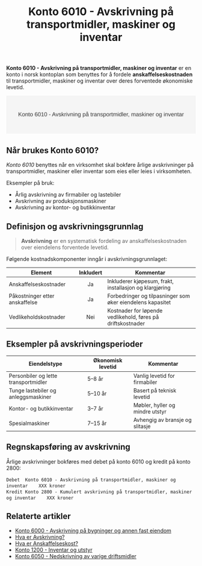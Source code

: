 ﻿---
title: "Konto 6010 - Avskrivning på transportmidler, maskiner og inventar"
seoTitle: "6010"
meta_description: '**Konto 6010 - Avskrivning på transportmidler, maskiner og inventar** er en konto i norsk kontoplan som benyttes for å fordele **anskaffelseskostnaden** til t...'
slug: 6010
type: blog
layout: pages/single
---

**Konto 6010 - Avskrivning på transportmidler, maskiner og inventar** er en konto i norsk kontoplan som benyttes for å fordele **anskaffelseskostnaden** til transportmidler, maskiner og inventar over deres forventede økonomiske levetid.

![Illustrasjon av konto 6010 - Avskrivning på transportmidler, maskiner og inventar](6010-avskrivning-pa-transportmidler-mask-og-invent-image.svg)

## Når brukes Konto 6010?

*Konto 6010* benyttes når en virksomhet skal bokføre årlige avskrivninger på transportmidler, maskiner eller inventar som eies eller leies i virksomheten.

Eksempler på bruk:

* Årlig avskrivning av firmabiler og lastebiler
* Avskrivning av produksjonsmaskiner
* Avskrivning av kontor- og butikkinventar

## Definisjon og avskrivningsgrunnlag

> **Avskrivning** er en systematisk fordeling av anskaffelseskostnaden over eiendelens forventede levetid.

Følgende kostnadskomponenter inngår i avskrivningsgrunnlaget:

| Element                        | Inkludert | Kommentar                                                    |
|--------------------------------|:---------:|--------------------------------------------------------------|
| Anskaffelseskostnader          | Ja        | Inkluderer kjøpesum, frakt, installasjon og klargjøring     |
| Påkostninger etter anskaffelse | Ja        | Forbedringer og tilpasninger som øker eiendelens kapasitet  |
| Vedlikeholdskostnader          | Nei       | Kostnader for løpende vedlikehold, føres på driftskostnader |

## Eksempler på avskrivningsperioder

| Eiendelstype                            | Økonomisk levetid | Kommentar                           |
|-----------------------------------------|-------------------|-------------------------------------|
| Personbiler og lette transportmidler    | 5–8 år            | Vanlig levetid for firmabiler       |
| Tunge lastebiler og anleggsmaskiner     | 5–10 år           | Basert på teknisk levetid           |
| Kontor- og butikkinventar               | 3–7 år            | Møbler, hyller og mindre utstyr     |
| Spesialmaskiner                         | 7–15 år           | Avhengig av bransje og slitasje     |

## Regnskapsføring av avskrivning

Årlige avskrivninger bokføres med debet på konto 6010 og kredit på konto 2800:

```text
Debet  Konto 6010 - Avskrivning på transportmidler, maskiner og inventar    XXX kroner
Kredit Konto 2800 - Kumulert avskrivning på transportmidler, maskiner og inventar    XXX kroner
```

## Relaterte artikler

* [Konto 6000 - Avskrivning på bygninger og annen fast eiendom](/blogs/kontoplan/6000-avskrivning-pa-bygninger-og-annen-fast-eiendom "Konto 6000 - Avskrivning på bygninger og annen fast eiendom")
* [Hva er Avskrivning?](/blogs/regnskap/hva-er-avskrivning "Hva er Avskrivning i Regnskap? Metoder, Beregning og Praktiske Eksempler")
* [Hva er Anskaffelseskost?](/blogs/regnskap/hva-er-anskaffelseskost "Hva er Anskaffelseskost? Komplett Guide til Beregning og Regnskapsføring")
* [Konto 1200 - Inventar og utstyr](/blogs/kontoplan/1200-inventar-og-utstyr "Konto 1200 - Inventar og utstyr")
* [Konto 6050 - Nedskrivning av varige driftsmidler](/blogs/kontoplan/6050-nedskrivning-av-varige-driftsmidler "Konto 6050 - Nedskrivning av varige driftsmidler")






